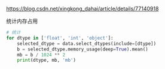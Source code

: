 https://blog.csdn.net/xingkong_dahai/article/details/77140918

统计内存占用

```python
# 统计
for dtype in ['float', 'int', 'object']:
    selected_dtype = data.select_dtypes(include=[dtype])
    b = selected_dtype.memory_usage(deep=True).mean()
    mb = b / 1024 ** 2
    print(dtype, mb, 'mb')
```

